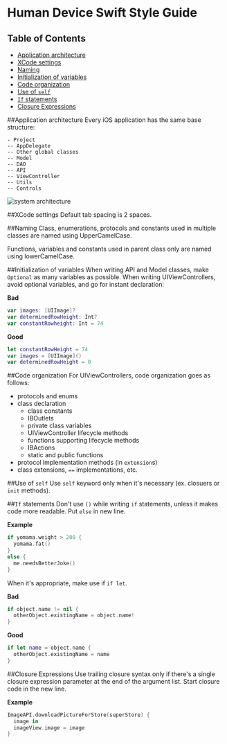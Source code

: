 # Human Device Swift Style Guide

## Table of Contents
* [Application architecture](#application-architecture)
* [XCode settings](#xcode-settings)
* [Naming](#naming)
* [Initialization of variables](#initialization-of-variables)
* [Code organization](#code-organization)
* [Use of `self`](#use-of-self)
* [`If` statements](#if-statements)
* [Closure Expressions](#closure-expressions)

##Application architecture
Every iOS application has the same base structure:
```
- Project
-- AppDelegate
-- Other global classes
-- Model
-- DAO
-- API
-- ViewController
-- Utils
-- Controls
```

![system architecture](https://s31.postimg.org/6nvwu929n/Screen_Shot_2016_07_04_at_11_29_31.png)

##XCode settings
Default tab spacing is 2 spaces.

##Naming
Class, enumerations, protocols and constants used in multiple classes are named using UpperCamelCase.

Functions, variables and constants used in parent class only are named using lowerCamelCase.

##Initialization of variables
When writing API and Model classes, make `Optional` as many variables as possible. When writing UIViewControllers, avoid optional variables, and go for instant declaration:

**Bad**
```swift
var images: [UIImage]?
var determinedRowHeight: Int?
var constantRowheight: Int = 74
```

**Good**
```swift
let constantRowHeight = 74
var images = [UIImage]()
var determinedRowHeight = 0
```

##Code organization
For UIViewControllers, code organization goes as follows:
* protocols and enums
* class declaration
  * class constants
  * IBOutlets
  * private class variables
  * UIViewController lifecycle methods
  * functions supporting lifecycle methods
  * IBActions
  * static and public functions
* protocol implementation methods (in `extension`s)
* class extensions, `==` implementations, etc.

##Use of `self`
Use `self` keyword only when it's necessary (ex. closuers or `init` methods).

##`If` statements
Don't use `()` while writing `if` statements, unless it makes code more readable. Put `else` in new line.

**Example**
```swift
if yomama.weight > 200 {
  yomama.fat()
}
else {
  me.needsBetterJoke()
}
```
When it's appropriate, make use if `if let`.

**Bad**
```swift
if object.name != nil {
  otherObject.existingName = object.name!
}
```

**Good**
```swift
if let name = object.name {
  otherObject.existingName = name
}
```

##Closure Expressions
Use trailing closure syntax only if there's a single closure expression parameter at the end of the argument list. Start closure code in the new line.

**Example**
```swift
ImageAPI.downloadPictureForStore(superStore) {
  image in
  imageView.image = image
}
```
